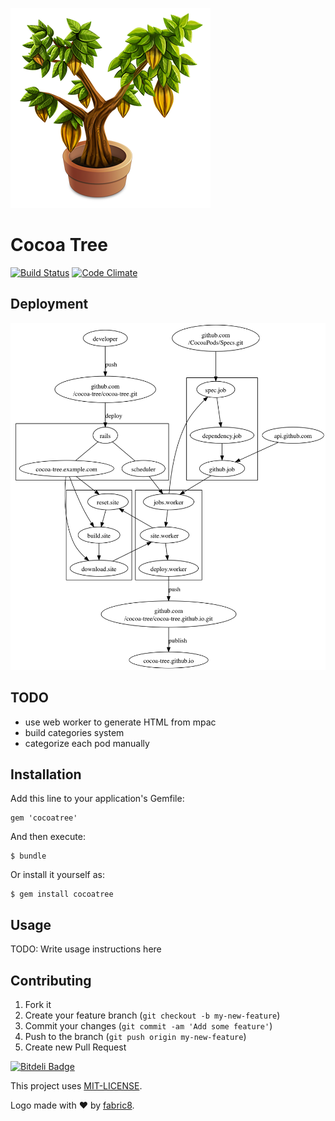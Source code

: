 ![Cocoa Tree](./app/assets/images/cocoa-tree-320.png)

# Cocoa Tree

[![Build Status](https://travis-ci.org/dpree/cocoa-tree.png)](https://travis-ci.org/dpree/cocoa-tree)
[![Code Climate](https://codeclimate.com/github/dpree/cocoatree.png)](https://codeclimate.com/github/dpree/cocoatree)

## Deployment

![Deployment](./concept/deployment.png)

## TODO

* use web worker to generate HTML from mpac
* build categories system
* categorize each pod manually

## Installation

Add this line to your application's Gemfile:

    gem 'cocoatree'

And then execute:

    $ bundle

Or install it yourself as:

    $ gem install cocoatree

## Usage

TODO: Write usage instructions here

## Contributing

1. Fork it
2. Create your feature branch (`git checkout -b my-new-feature`)
3. Commit your changes (`git commit -am 'Add some feature'`)
4. Push to the branch (`git push origin my-new-feature`)
5. Create new Pull Request

[![Bitdeli Badge](https://d2weczhvl823v0.cloudfront.net/dpree/cocoatree/trend.png)](https://bitdeli.com/free "Bitdeli Badge")

This project uses [MIT-LICENSE](LICENSE.txt).

Logo made with :heart: by [fabric8](http://fabric8.de/).
